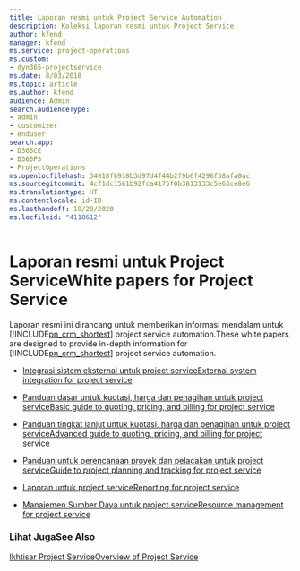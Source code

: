 ```yaml
---
title: Laporan resmi untuk Project Service Automation
description: Koleksi laporan resmi untuk Project Service
author: kfend
manager: kfend
ms.service: project-operations
ms.custom:
- dyn365-projectservice
ms.date: 8/03/2018
ms.topic: article
ms.author: kfend
audience: Admin
search.audienceType:
- admin
- customizer
- enduser
search.app:
- D365CE
- D365PS
- ProjectOperations
ms.openlocfilehash: 34018fb918b3d97d4f44b2f9b6f4296f38afa0ac
ms.sourcegitcommit: 4cf1dc1561b92fca4175f0b3813133c5e63ce8e6
ms.translationtype: HT
ms.contentlocale: id-ID
ms.lasthandoff: 10/28/2020
ms.locfileid: "4118612"
---
```

# <a name="white-papers-for-project-service"></a><span data-ttu-id="e03a5-103">Laporan resmi untuk Project Service</span><span class="sxs-lookup"><span data-stu-id="e03a5-103">White papers for Project Service</span></span>

<span data-ttu-id="e03a5-104">Laporan resmi ini dirancang untuk memberikan informasi mendalam untuk [!INCLUDE[pn_crm_shortest](../includes/pn-crm-shortest.md)] project service automation.</span><span class="sxs-lookup"><span data-stu-id="e03a5-104">These white papers are designed to provide in-depth information for [!INCLUDE[pn_crm_shortest](../includes/pn-crm-shortest.md)] project service automation.</span></span>

-   [<span data-ttu-id="e03a5-105">Integrasi sistem eksternal untuk project service</span><span class="sxs-lookup"><span data-stu-id="e03a5-105">External system integration for project service</span></span>](https://go.microsoft.com/fwlink/?LinkId=825445)

-   [<span data-ttu-id="e03a5-106">Panduan dasar untuk kuotasi, harga dan penagihan untuk project service</span><span class="sxs-lookup"><span data-stu-id="e03a5-106">Basic guide to quoting, pricing, and billing for project service</span></span>](https://go.microsoft.com/fwlink/?LinkId=825241)

-   [<span data-ttu-id="e03a5-107">Panduan tingkat lanjut untuk kuotasi, harga dan penagihan untuk project service</span><span class="sxs-lookup"><span data-stu-id="e03a5-107">Advanced guide to quoting, pricing, and billing for project service</span></span>](https://go.microsoft.com/fwlink/?LinkId=825242)

-   [<span data-ttu-id="e03a5-108">Panduan untuk perencanaan proyek dan pelacakan untuk project service</span><span class="sxs-lookup"><span data-stu-id="e03a5-108">Guide to project planning and tracking for project service</span></span>](https://go.microsoft.com/fwlink/?LinkId=825243)

-   [<span data-ttu-id="e03a5-109">Laporan untuk project service</span><span class="sxs-lookup"><span data-stu-id="e03a5-109">Reporting for project service</span></span>](https://go.microsoft.com/fwlink/?LinkId=825446)

-   [<span data-ttu-id="e03a5-110">Manajemen Sumber Daya untuk project service</span><span class="sxs-lookup"><span data-stu-id="e03a5-110">Resource management for project service</span></span>](https://go.microsoft.com/fwlink/?LinkId=825244)

### <a name="see-also"></a><span data-ttu-id="e03a5-111">Lihat Juga</span><span class="sxs-lookup"><span data-stu-id="e03a5-111">See Also</span></span>
 [<span data-ttu-id="e03a5-112">Ikhtisar Project Service</span><span class="sxs-lookup"><span data-stu-id="e03a5-112">Overview of Project Service</span></span>](../psa/overview.md)
